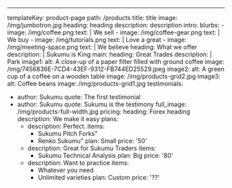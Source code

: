 ---------
templateKey: product-page
path: /products
title: title
image: /img/jumbotron.jpg
heading: heading
description: description
intro:
  blurbs:
    - image: /img/coffee.png
      text: |
        We sell
    - image: /img/coffee-gear.png
      text: |
        We buy
    - image: /img/tutorials.png
      text: |
        Love a great
    - image: /img/meeting-space.png
      text: |
        We believe
  heading: What we offer
  description: |
    Sukumu is King
main:
  heading: Great Trades
  description: |
    Park
  image1:
    alt: A close-up of a paper filter filled with ground coffee
    image: /img/7456836E-7CD4-43EF-9312-FB744ED25529.jpeg
  image2:
    alt: A green cup of a coffee on a wooden table
    image: /img/products-grid2.jpg
  image3:
    alt: Coffee beans
    image: /img/products-grid1.jpg
testimonials:
  - author: Sukumu
    quote: The first testimonial
  - author: Sukumu
    quote: Sukumu is the testimony
full_image: /img/products-full-width.jpg
pricing:
  heading: Forex heading
  description: We make it easy
  plans:
    - description: Perfect.
      items:
        - Sukumu Pitch Forks"
        - Renko Sukumu"
      plan: Small
      price: '50'
    - description: Great for Sukumu Traders
      items:
        - Sukumu Technical Analysis
      plan: Big
      price: '80'
    - description: Want to practice
      items:
        - Whatever you need
        - Unlimited varieties
      plan: Custom
      price: '??'
